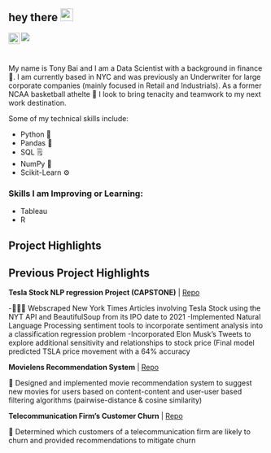 ## hey there <img src="https://media.giphy.com/media/hvRJCLFzcasrR4ia7z/giphy.gif" width="25px">
<a href="https://www.linkedin.com/in/bai-bai-tony">
  <img align="left" alt="Tony's LinkedIN" width="22px" src="https://raw.githubusercontent.com/peterthehan/peterthehan/master/assets/linkedin.svg" />
</a>

![](https://visitor-badge.glitch.me/badge?page_id=abhisheknaiidu.abhisheknaiidu)

<br />


My name is Tony Bai and I am a Data Scientist with a background in finance 🏦. I am currently based in NYC and was previously an Underwriter for large corporate companies (mainly focused in Retail and Industrials). As a former NCAA basketball athelte 🏀 I look to bring tenacity and teamwork to my next work destination.

Some of my technical skills include:

* Python 🐍
* Pandas 🐼
* SQL 🗒️
* NumPy 💯
* Scikit-Learn ⚙️
 

### Skills I am Improving or Learning:
* Tableau
* R

## Project Highlights

## Previous Project Highlights
__Tesla Stock NLP regression Project (CAPSTONE)__ | [Repo](https://github.com/tm4gic/Capstone_STCK_sentiment)

-🚗🔌🔋 Webscraped New York Times Articles involving Tesla Stock using the NYT API and BeautifulSoup from its IPO date to 2021
-Implemented Natural Language Processing sentiment tools to incorporate sentiment analysis into a classification regression problem
-Incorporated Elon Musk’s Tweets to explore additional sensitivity and relationships to stock price (Final model predicted TSLA price movement with a 64% accuracy


__Movielens Recommendation System__ | [Repo](https://github.com/RedDragonfruit/MovieLens_Recommendation)

🎥 Designed and implemented movie recommendation system to suggest new movies for users based on content-content and user-user based filtering algorithms (pairwise-distance & cosine similarity)

__Telecommunication Firm’s Customer Churn__ | [Repo](https://github.com/arthursjkim/SyriaTel_Customer_Churn)

📱 Determined which customers of a telecommunication firm are likely to churn and provided recommendations to mitigate churn
